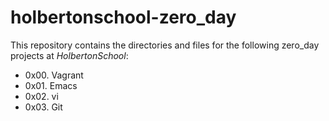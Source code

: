 # holbertonschool-zero_day #

This repository contains the directories and files for the following zero_day projects at *HolbertonSchool*:

* 0x00. Vagrant 
* 0x01. Emacs 
* 0x02. vi 
* 0x03. Git 

